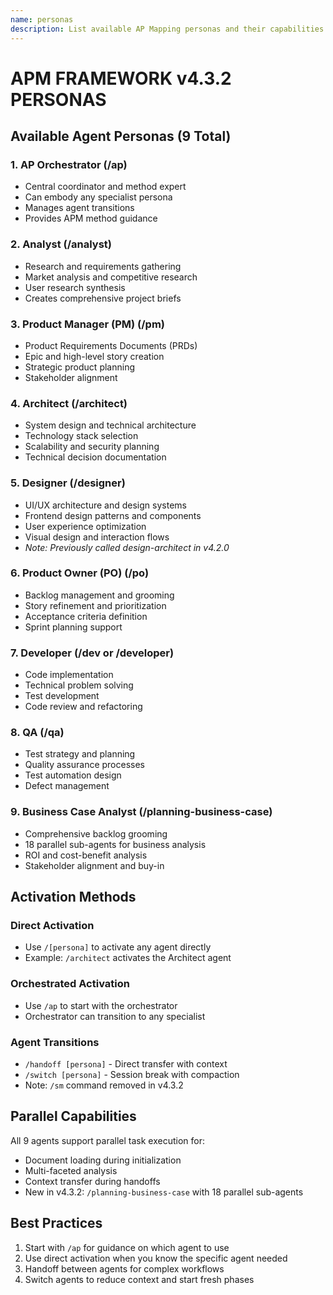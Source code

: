```yaml
---
name: personas
description: List available AP Mapping personas and their capabilities
---
```


# APM FRAMEWORK v4.3.2 PERSONAS

## Available Agent Personas (9 Total)

### 1. **AP Orchestrator** (/ap)
- Central coordinator and method expert
- Can embody any specialist persona
- Manages agent transitions
- Provides APM method guidance

### 2. **Analyst** (/analyst)
- Research and requirements gathering
- Market analysis and competitive research
- User research synthesis
- Creates comprehensive project briefs

### 3. **Product Manager (PM)** (/pm)
- Product Requirements Documents (PRDs)
- Epic and high-level story creation
- Strategic product planning
- Stakeholder alignment

### 4. **Architect** (/architect)
- System design and technical architecture
- Technology stack selection
- Scalability and security planning
- Technical decision documentation

### 5. **Designer** (/designer)
- UI/UX architecture and design systems
- Frontend design patterns and components
- User experience optimization
- Visual design and interaction flows
- *Note: Previously called design-architect in v4.2.0*

### 6. **Product Owner (PO)** (/po)
- Backlog management and grooming
- Story refinement and prioritization
- Acceptance criteria definition
- Sprint planning support

### 7. **Developer** (/dev or /developer)
- Code implementation
- Technical problem solving
- Test development
- Code review and refactoring

### 8. **QA** (/qa)
- Test strategy and planning
- Quality assurance processes
- Test automation design
- Defect management

### 9. **Business Case Analyst** (/planning-business-case)
- Comprehensive backlog grooming
- 18 parallel sub-agents for business analysis
- ROI and cost-benefit analysis
- Stakeholder alignment and buy-in

## Activation Methods

### Direct Activation
- Use `/[persona]` to activate any agent directly
- Example: `/architect` activates the Architect agent

### Orchestrated Activation
- Use `/ap` to start with the orchestrator
- Orchestrator can transition to any specialist

### Agent Transitions
- `/handoff [persona]` - Direct transfer with context
- `/switch [persona]` - Session break with compaction
- Note: `/sm` command removed in v4.3.2

## Parallel Capabilities
All 9 agents support parallel task execution for:
- Document loading during initialization
- Multi-faceted analysis
- Context transfer during handoffs
- New in v4.3.2: `/planning-business-case` with 18 parallel sub-agents

## Best Practices
1. Start with `/ap` for guidance on which agent to use
2. Use direct activation when you know the specific agent needed
3. Handoff between agents for complex workflows
4. Switch agents to reduce context and start fresh phases